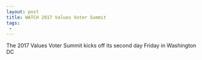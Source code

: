 ```yaml
---
layout: post
title: WATCH 2017 Values Voter Summit
tags:
 -
---
```

The 2017 Values Voter Summit kicks off its second day Friday in Washington DC
